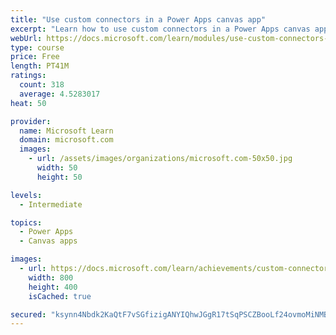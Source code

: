 ```yaml
---
title: "Use custom connectors in a Power Apps canvas app"
excerpt: "Learn how to use custom connectors in a Power Apps canvas app."
webUrl: https://docs.microsoft.com/learn/modules/use-custom-connectors-in-powerapps-canvas-app/
type: course
price: Free
length: PT41M
ratings:
  count: 318
  average: 4.5283017
heat: 50

provider:
  name: Microsoft Learn
  domain: microsoft.com
  images:
    - url: /assets/images/organizations/microsoft.com-50x50.jpg
      width: 50
      height: 50

levels:
  - Intermediate

topics:
  - Power Apps
  - Canvas apps

images:
  - url: https://docs.microsoft.com/learn/achievements/custom-connectors-social.png
    width: 800
    height: 400
    isCached: true

secured: "ksynn4Nbdk2KaQtF7vSGfizigANYIQhwJGgR17tSqPSCZBooLf24ovmoMiNMBV08LKvJYfkq4l/R4R3T4tV5HofHtmR6gI1husoMiFfjk+3INJpO30Gf7IIjs0V5jhK8+nlFe84hRDAqEccC8AijRrbXTxbUKQJFvfR0LTJfCENaWleFJ3xxeIyJMjP3vFr2r7+gem3bFu6CmxxumTMDmI0iMNNwDBa0b3qQiSQeOtQQYZFUdZcvrjJlcJOYGO9P3I6aGwjq5T6sCyn+G2r39WBRdLoc8I0EcnqSUyj8bUpHU26Pdj5qkx6ph9/ldDii5vgqpkqrSWvAPGYW3DqUMK+60o1+Lt3a7vJtGX2W3Y25RH3g2Xk1DBz20XYpNSxE/A9uZASdc7UDi+aCADWEiZ6Q4W18GA8RyT7e6CsvTgs=;yO6ScnA7YE3WOMsrC4il5w=="
---
```


